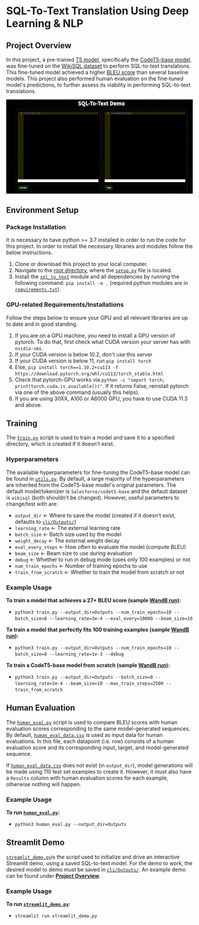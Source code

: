 # SQL-To-Text Translation Using Deep Learning & NLP

## Project Overview

In this project, a pre-trained [T5 model](https://arxiv.org/pdf/1910.10683.pdf), specifically the [CodeT5-base model](https://arxiv.org/pdf/2109.00859.pdf), was fine-tuned on the [WikiSQL dataset](https://github.com/salesforce/WikiSQL) to perform SQL-to-text translations. This fine-tuned model achieved a higher [BLEU score](https://aclanthology.org/P02-1040.pdf) than several baseline models. This project also performed human evaluation on the fine-tuned model's predictions, to further assess its viability in performing SQL-to-text translations.

![SQL-to-text demo](https://raw.githubusercontent.com/lewisc4/SQL-To-Text/main/SQL-to-text%20Demo.gif)


## Environment Setup

### Package Installation
It is necessary to have python >= 3.7 installed in order to run the code for this project. In order to install the necessary libraries and modules follow the below instructions.

1. Clone or download this project to your local computer.
2. Navigate to the [root directory](https://github.com/lewisc4/SQL-To-Text), where the [`setup.py`](/setup.py) file is located.
3. Install the [`sql_to_text`](/sql_to_text) module and all dependencies by running the following command: `pip install -e .` (required python modules are in [`requirements.txt`](/requirements.txt)).

### GPU-related Requirements/Installations
Follow the steps below to ensure your GPU and all relevant libraries are up to date and in good standing.

1. If you are on a GPU machine, you need to install a GPU version of pytorch. To do that, first check what CUDA version your server has with `nvidia-smi`.
2. If your CUDA version is below 10.2, don't use this server
3. If your CUDA version is below 11, run `pip install torch`
4. Else, `pip install torch==1.10.2+cu113 -f https://download.pytorch.org/whl/cu113/torch_stable.html`
5. Check that pytorch-GPU works via `python -c "import torch; print(torch.cuda.is_available())"`. If it returns False, reinstall pytorch via one of the above command (usually this helps).
6. If you are using 30XX, A100 or A6000 GPU, you have to use CUDA 11.3 and above.


## Training
The [`train.py`](/cli/train.py) script is used to train a model and save it to a specified directory, which is created if it doesn't exist.

### Hyperparameters
The available hyperparameters for fine-tuning the CodeT5-base model can be found in [`utils.py`](/sql_to_text/utils.py). By default, a large majority of the hyperparameters are inherited from the CodeT5-base model's original parameters. The default model/tokenizer is `Salesforce/codet5-base` and the default dataset is `wikisql` (both shouldn't be changed). However, useful parameters to change/test with are:

* `output_dir` <- Where to save the model (created if it doesn't exist, defaults to [`cli/Outputs/`](/cli/Outputs))
* `learning_rate` <- The external learning rate
* `batch_size` <- Batch size used by the model
* `weight_decay` <- The external weight decay
* `eval_every_steps` <- How often to evaluate the model (compute BLEU)
* `beam_size` <- Beam size to use during evaluation
* `debug` <- Whether to run in debug mode (uses only 100 examples) or not
* `num_train_epochs` <- Number of training epochs to use
* `train_from_scratch` <- Whether to train the model from scratch or not

### Example Usage
**To train a model that achieves a 27+ BLEU score (sample [WandB run](https://wandb.ai/clewis7744/sql_to_text/runs/3exrerr3)):**
- `python3 train.py --output_dir=Outputs --num_train_epochs=10 --batch_size=8 --learning_rate=3e-4 --eval_every=10000 --beam_size=10`

**To train a model that perfectly fits 100 training examples (sample [WandB run](https://wandb.ai/clewis7744/sql_to_text/runs/2wdqcorw)):**
- `python3 train.py --output_dir=Outputs --num_train_epochs=10 --batch_size=8 --learning_rate=1e-3 --debug`

**To train a CodeT5-base model from scratch (sample [WandB run](https://wandb.ai/clewis7744/sql_to_text/runs/35f2sys4)):**
- `python3 train.py --output_dir=Outputs --batch_size=8 --learning_rate=3e-4 --beam_size=10 --max_train_steps=2500 --train_from_scratch`


## Human Evaluation

The [`human_eval.py`](/cli/human_eval.py) script is used to compare BLEU scores with human evaluation scores corresponding to the same model-generated sequences. By default, [`human_eval_data.csv`](/cli/Outputs/human_eval_data.csv) is used as input data for human evaluations. In this file, each datapoint (i.e. row) consists of a human evaluation score and its corresponding input, target, and model-generated sequence.

If [`human_eval_data.csv`](/cli/Outputs/human_eval_data.csv) does not exist (in `output_dir`), model generations will be made using 110 test set examples to create it. However, it must also have a `Results` column with human evaluation scores for each example, otherwise nothing will happen.

### Example Usage
**To run [`human_eval.py`](/cli/human_eval.py):**
- `python3 human_eval.py --output_dir=Outputs`


## Streamlit Demo

[`streamlit_demo.py`](/cli/streamlit_demo.py)is the script used to initialize and drive an interactive Streamlit demo, using a saved SQL-to-text model. For the demo to work, the desired model to demo must be saved in [`cli/Outputs/`](/cli/Outputs). An example demo can be found under **[Project Overview](https://github.com/lewisc4/SQL-To-Text/blob/main/README.md#project-overview)**. 

### Example Usage
**To run [`streamlit_demo.py`](/cli/streamlit_demo.py):**
- `streamlit run streamlit_demo.py`

